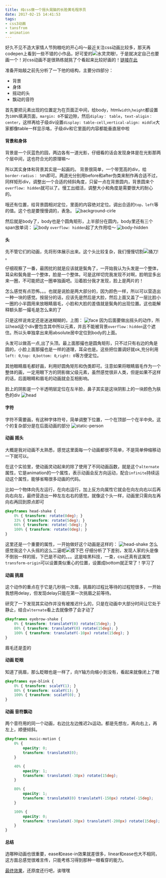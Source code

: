 ```yaml
---
title: 纯css做一个摇头晃脑的长脸黄毛程序员
date: 2017-02-15 14:41:53
tags:
- css3动画
- tansfrom
- animation
---
```

好久不见不造大家情人节狗粮吃的开心吗～最近关注css动画比较多，那天再codepen上看到一些不错的小作品，好可爱的<img src="/images/emoticon/57.gif" alt="水灵灵眼!" style="display:inline; margin:0;">，于是就决定自己也要画一个！对css动画不是很熟练就挑了个看起来比较好画的！[链接在此](http://codepen.io/aakashrodrigues/pen/Gfhjw)
<!-- more -->
准备开始敲之前先分析了一下他的结构，主要分四部分：
* 背景
* 身体
* 摇动的头
* 飘动的音符

首先要把元素出现的位置定为在页面正中间，给body，html`width`,`height`都设置为`100%`填满页面，`margin: 0`不留边隙，然后`diplay： table`，`text-aligin： center`，这样再给子级div设置`display: table-cell`,`vertical-align: middle`大家都像table一样显示咯，子级div和它里面的内容都能垂直居中啦

#### 背景和身体
背景是一个灰蓝色的园，两边各有一道光影，仔细看的话会发现身体是在光影那两个层中间，这也符合光的原理嘛～

所以其实身体和背景其实是一起画的。
背景很简单，一个带宽高的div，给`border-radius： 50%`即可。两道光分别用before和after伪类来制作再合适不过，同样矩形div，调整出一个合适的倾斜角度，只留一点在背景圆内，背景圆来个`overflow: hidden`就可以了。慢工出细活，调整大小和角度是需要很大的耐心的。

哦还有位置，给背景圆相对定位，里面的内容绝对定位。调出合适的`top，left`等的值。这个也是要慢慢调的，表急。
![background-cirle](/images/background-cirle.png)

然后就是body了，body也是个圆角矩形，上半部分在圆内，body里还有三个span放单词：
![body](/images/body.png)
`overflow: hidden`起了大作用哇～
![body-hidden](/images/body-hidden.png)

#### 头
先不管它们的动画，先将形体展示出来。这个头比较复杂，我们慢慢切割<img src="/images/emoticon/81.gif" alt="捅刀!" style="display:inline; margin:0;">。

仔细观察了一番，最困扰的就是应该就是鬓角了，一开始我认为头发是一个整体，耳朵和鬓角是一个整体，脸是一个整体。可是这样切完我发现不对啊，脸明显多出来一圈，不可能把这一圈单独画吧。沿着脸分我才发现，脸上是两片的！

怎么感觉有点恐怖。。。也就是说脸是两大部分的，因为颜色一样，所以可以营造出一种一块的感觉。按层分的话，应该先是然后是大脸，然后上面又盖了一层比脸小一圈的小半圆用来放眼睛眉毛，小脸和大脸的差值就是鬓角的出现位置。这也能解释额头那一撮毛是怎么来的了

只是这样说肯定还是迷迷糊糊的，上图：
![face](/images/face.png)
因为后面要做出摇头的动作，所以head这个div要包含其中所以元素，并且不能被背景`overflow：hidden`这个遮住。所以头单独拿出来用absolute居中定位到body的上面。

头发可以做高一点,出了头顶。最上面那撮也是圆角矩形，只不过只有右边的角是圆的，小脸上面那撮也是一样的道理，耳朵也是。这些把位置调好就ok,充分利用`left: 0`,`top: 0`,`bottom: 0`,`right: 0`等方便定位。

其他眼睛眉毛都好画，利用好圆角矩形和伪类即可。注意如果将眼睛眉毛作为一个整体的画，一定用眼下方的阴影做父级元素，虽然感觉很非人类，但是如果不这样的话，后面眼睛和眉毛的动画就会互相影响。

脸上的阴影是一个半透明层定位在左半脸，鼻子其实是这块阴影上的一块颜色为肤色的div
![head](/images/head.png)

#### 字符
字符不需要画，有这种字体符号，简单调整下位置，一个在顶部一个在半中央。这个的复杂部分是在后面动画的部分
![static-person](/images/static-person.png)

#### 动画 摇头
大概是我对动画不太熟悉，感觉这里面每一个动画都很不简单，不是简单伸缩移动一下就可以。

在这个实验里，使动画灵动起来的除了使用了不同动画函数，就是这个`alternate`属性，它是animation的一个属性，表示动画会反方向运动，配合`infinite`持续运动这个属性，能够省略很多动画的代码。

比如一个物体向先左运行，在向右运行，加上反方向属性它就会在向左向右以后再向右向左，最终营造出一种左左右右的感觉。就像这个头一样，动画里只需向左再向右再回到原点即可
```css
@keyframes head-shake {
    0% { transform: rotate(0deg); }
    33% { transform: rotate(5deg); }
    66% { transform: rotate(-5deg); }
    100% { transform: rotate(0deg); }
}
```
这里还是一个重要的属性，一开始做好这个动画是这样的：
![head-shake](/images/person_draw.gif)
怎么感觉我这个人头摇的这么二逼呢<img src="/images/emoticon/64.gif" alt="摸下巴" style="display:inline; margin:0;">
仔细分析了下差别，发现人家的头是像不倒翁一样的摇，下巴是不动的。。。这是啥黑科技，一查，css还真有这属性`transform-origin`可以设置类似重心的位置，设置成bottom就正常了！学习了

#### 动画 挑眉
这个动作的重点在于它是几秒挑一次眉，挑眉的过程比等待的过程短很多，一开始我想用delay，但发现delay只能在第一次挑眉之前等待。

研究了一下发现其实动作并没有被推迟什么的，只是在动画中大部分时间让它处于静止，结合`alternate`看上去就像停了会才动了
```css
@keyframes eyebrow-shake {
    0% { transform: translateY(0) rotate(15deg); }
    80% { transform: translateY(0) rotate(15deg); }
    100% { transform: translateY(-10px) rotate(15deg); }
}
```
眉毛还是歪的

#### 动画 眨眼
知道了挑眉，那么眨眼也是一样了，向Y轴方向缩小到没有，看起来就像闭上了眼
```css
@keyframes eye-blink {
    0% { transform: scaleY(1); }
    80% { transform: scaleY(1); }
    100% { transform: scaleY(0); }
}
```
#### 动画 音符飘动
两个音符用的同一个动画，右边比左边推迟2s运动。都是先想左，再向右上，再左上，顺便倾斜。
```css
@keyframes music-motion {
    0% {
        opacity: 0;
        transform: translateX(0);
    }

    40% {
        opacity: 1;
        transform: translateX(-30px) rotate(15deg);
    }

    80% {
        opacity: 1;
        transform: translateX(0) translateY(-150px) rotate(-15deg);
    }

    100% {
        opacity: 0;
        transform: translateX(-30px) translateY(-200px) rotate(15deg);
    }
}
```
#### 总结
选哪种动画也很重要，ease和ease-in效果就差很多，linear和ease也大不相同，这方面总感觉很难言传，只能考练习得到那种一眼看穿的能力。

[最终效果](https://jsfiddle.net/miyalee/nf867ssp/)，还原度还行吧，诶嘿嘿